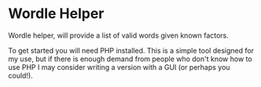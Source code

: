 # Wordle Helper
Wordle helper, will provide a list of valid words given known factors.

To get started you will need PHP installed. This is a simple tool designed for my use, but if there is enough demand from people who don't know how to use PHP I may consider writing a version with a GUI (or perhaps you could!).
